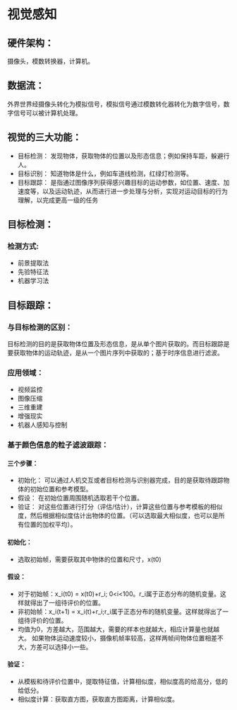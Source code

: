 # 视觉感知
## 硬件架构：
摄像头，模数转换器，计算机。

## 数据流：
外界世界经摄像头转化为模拟信号，模拟信号通过模数转化器转化为数字信号，数字信号可以被计算机处理。

## 视觉的三大功能：
* 目标检测：
发现物体，获取物体的位置以及形态信息；例如保持车距，躲避行人。
* 目标识别：
知道物体是什么，例如车道线检测，红绿灯检测等。
* 目标跟踪：
是指通过图像序列获得感兴趣目标的运动参数，如位置、速度、加速度等，以及运动轨迹，从而进行进一步处理与分析，实现对运动目标的行为理解，以完成更高一级的任务

## 目标检测：
### 检测方式:
* 前景提取法
* 先验特征法
* 机器学习法

## 目标跟踪：
### 与目标检测的区别：
目标检测的目的是获取物体位置及形态信息，是从单个图片获取的。而目标跟踪是要获取物体的运动轨迹，是从一个图片序列中获取的；基于时序信息进行滤波。
### 应用领域：
* 视频监控
* 图像压缩
* 三维重建
* 增强现实
* 机器人感知与控制

### 基于颜色信息的粒子滤波跟踪：
#### 三个步骤：
* 初始化：
可以通过人机交互或者目标检测与识别器完成，目的是获取待跟踪物体的初始位置和参考模型。
* 假设：
在初始位置周围随机选取若干个位置。
* 验证：
对这些位置进行打分（评估/估计），计算这些位置与参考模板的相似度，然后根据相似度估计出物体的位置。（可以选取最大相似度，也可以是所有位置的加权平均）。

#### 初始化：
* 选取初始帧，需要获取其中物体的位置和尺寸，x(t0)

#### 假设：
* 对于初始帧：x_i(t0) = x(t0)+r_i; 0<i<100。r_i属于正态分布的随机变量。这样就得出了一组待评价的位置。
* 非初始帧：x_i(t+1) = x_i(t)+r_i;r_i属于正态分布的随机变量。这样就得出了一组待评价的位置。
* 均值为0，方差越大，范围越大，需要的样本也就越大，相应计算量也就越大。
如果物体运动速度较小，摄像机帧率较高，这样两帧间物体位置相差不大，方差可以选择小一些。

#### 验证：
* 从模板和待评价位置中，提取特征值，计算相似度，相似度高的给高分，低的给低分。
* 相似度计算：获取直方图，获取直方图距离，计算相似度。
